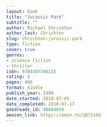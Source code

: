 ```yaml
---
layout: book
title: "Jurassic Park"
subtitle: ""
author: Michael Chrichton
author_last: Chrichton
slug: chrichton-jurassic-park
type: fiction
cover: true
genres:
- science fiction
- thriller
isbn: 9780307348135
rating: 4
pages: 466
format: kindle
publish_year: 1990
date_started: 2018-07-05
date_completed: 2018-07-17
goodreads_id: 40604658
amazon_link: https://amzn.to/2Bl5z8U
---
```

